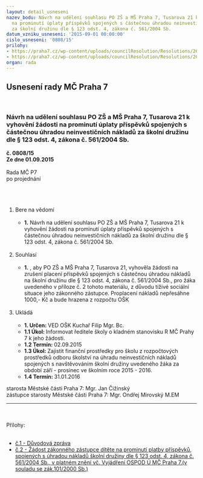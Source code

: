 ```yaml
---
layout: detail_usneseni
nazev_bodu: Návrh na udělení souhlasu PO ZŠ a MŠ Praha 7, Tusarova 21 k vyhovění žádosti
  na prominutí úplaty příspěvků spojených s částečnou úhradou neinvestičních nákladů
  za školní družinu dle § 123 odst. 4, zákona č. 561/2004 Sb.
datum_vzniku_usneseni: '2015-09-01 00:00:00'
cislo_usneseni: '0808/15'
prilohy:
- https://praha7.cz/wp-content/uploads/councilResolution/Resolutions/26041/808_15_pril1.doc
- https://praha7.cz/wp-content/uploads/councilResolution/Resolutions/26041/55-15-p%c5%99._2_ve%c5%99ejn%c3%a1.doc
organ: rada
---
```

<div id="ucUsn_pList" class="usn">
	<span><h2>Usnesení rady MČ Praha 7 </h2>
<br></span><div class="standBody">
<span><h3>Návrh na udělení souhlasu PO ZŠ a MŠ Praha 7, Tusarova 21 k vyhovění žádosti na prominutí úplaty příspěvků spojených s částečnou úhradou neinvestičních nákladů za školní družinu dle § 123 odst. 4, zákona č. 561/2004 Sb.</h3></span><div class="center">
		<strong>č. 0808/15</strong><br>
	</div>
<div class="center">
		<strong>Ze dne 01.09.2015</strong><br><br>
	</div>Rada MČ P7<br>po projednání<br><br><br><ol>
<br><li>Bere na vědomí<br><ul>
<br><li>
<strong>1.</strong> Návrh na udělení souhlasu PO ZŠ a MŠ Praha 7, Tusarova 21 k vyhovění žádosti na prominutí úplaty příspěvků spojených s částečnou úhradou neinvestičních nákladů za školní družinu dle § 123 odst. 4, zákona č. 561/2004 Sb. </li>
</ul>
<br>
</li>
<li>Souhlasí<br><ul>
<br><li>
<strong>1.</strong> , aby PO ZŠ a MŠ Praha 7, Tusarova 21, vyhověla žádosti na zrušení placení příspěvků spojených s částečnou úhradou nákladů na školní družinu dle § 123 odst. 4, zákona č. 561/2004 Sb., pro žáka uvedeného v příloze č. 2 tohoto materiálu, z důvodu tíživé sociální situace jeho zákonného zástupce. Proplacení nákladů nepřesáhne 1000,- Kč a bude hrazena z rozpočtu OŠK </li>
</ul>
<br>
</li>
<li>Ukládá<br><ul>
<br><li>
<strong>1. Určen: </strong>VED OŠK Kuchař Filip Mgr. Bc.<br>
</li>
<li>
<strong>1.1 Úkol: </strong>Informovat ředitele školy o kladném stanovisku R MČ Prahy 7 k jeho žádosti.<br>
</li>
<li>
<strong>1.2 Termín: </strong>02.09.2015<br>
</li>
<li>
<strong>1.3 Úkol: </strong>Zajistit finanční prostředky pro školu z rozpočtových prostředků odboru školství na úhradu neinvestičních nákladů spojených s navštěvováním školní družiny uvedeného žáka za období září - prosinec ve školním roce 2015 - 2016.<br>
</li>
<li>
<strong>1.4 Termín: </strong>31.01.2016</li>
</ul>
</li>
</ol>starosta Městské části Praha 7: Mgr. Jan Čižinský<br>zástupce starosty Městské části Praha 7: Mgr. Ondřej Mirovský M.EM <br><hr>
<br><br>Přílohy: <br><ul>
<br><li>
<a href="/zdroj.aspx?typ=4&amp;Id=65802&amp;sh=-1746366315" target="_blank" title="Odkaz na soubor - 24 kB - nové okno">č.1 - Důvodová zpráva</a> <br>
</li>
<li><a href="/zdroj.aspx?typ=4&amp;id=65769&amp;sh=-918084011" target="_blank" title="Odkaz na soubor - 119 kB - nové okno">č.2 - Žádost zákonného zástupce dítěte na prominutí platby příspěvků, spojených s úhradou nákladů školní družiny dle § 123 odst. 4, zákona č. 561/2004 Sb., v platném znění vč. Vyjádření OSPOD Ú MČ Praha 7.(v souladu se zák.101/2000 Sb.) </a></li>
</ul>
</div>
</div>